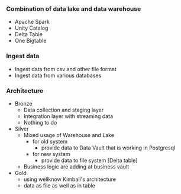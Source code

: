 ### Combination of data lake and data warehouse 
- Apache Spark 
- Unity Catalog 
- Delta Table
- One Bigtable 

### Ingest data 
- Ingest data from csv and other file format 
- Ingest data from various databases 

### Architecture 
- Bronze 
    - Data collection and staging layer
    - Integration layer with streaming data
    - Nothing to do
- Silver 
    - Mixed usage of Warehouse and Lake
        - for old system 
            - provide data to Data Vault that is working in Postgresql
         - for new system 
            -  provide data to file system [Delta table]
    - Business logic are adding at business vault 
- Gold 
    - using wellknow Kimball's architecture 
    - data as file as well as in table
